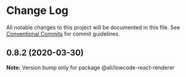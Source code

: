 # Change Log

All notable changes to this project will be documented in this file.
See [Conventional Commits](https://conventionalcommits.org) for commit guidelines.

## 0.8.2 (2020-03-30)

**Note:** Version bump only for package @ali/lowcode-react-renderer
